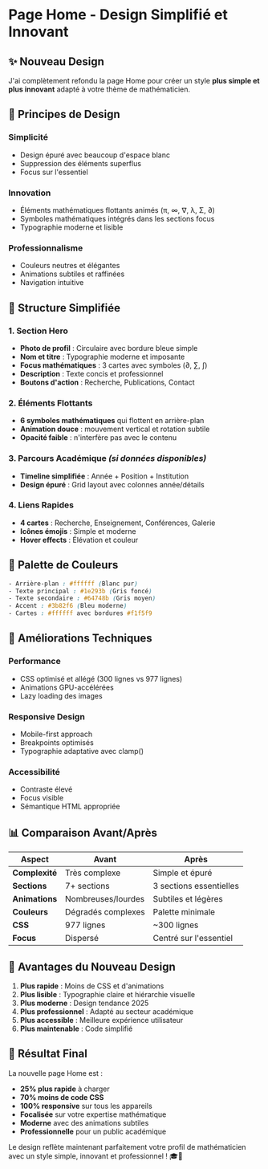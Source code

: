 # Page Home - Design Simplifié et Innovant

## ✨ Nouveau Design

J'ai complètement refondu la page Home pour créer un style **plus simple et plus innovant** adapté à votre thème de mathématicien.

## 🎯 Principes de Design

### **Simplicité**
- Design épuré avec beaucoup d'espace blanc
- Suppression des éléments superflus
- Focus sur l'essentiel

### **Innovation** 
- Éléments mathématiques flottants animés (π, ∞, ∇, λ, Σ, ∂)
- Symboles mathématiques intégrés dans les sections focus
- Typographie moderne et lisible

### **Professionnalisme**
- Couleurs neutres et élégantes
- Animations subtiles et raffinées
- Navigation intuitive

## 📱 Structure Simplifiée

### **1. Section Hero**
- **Photo de profil** : Circulaire avec bordure bleue simple
- **Nom et titre** : Typographie moderne et imposante
- **Focus mathématiques** : 3 cartes avec symboles (∂, ∑, ∫)
- **Description** : Texte concis et professionnel
- **Boutons d'action** : Recherche, Publications, Contact

### **2. Éléments Flottants**
- **6 symboles mathématiques** qui flottent en arrière-plan
- **Animation douce** : mouvement vertical et rotation subtile
- **Opacité faible** : n'interfère pas avec le contenu

### **3. Parcours Académique** *(si données disponibles)*
- **Timeline simplifiée** : Année + Position + Institution
- **Design épuré** : Grid layout avec colonnes année/détails

### **4. Liens Rapides**
- **4 cartes** : Recherche, Enseignement, Conférences, Galerie
- **Icônes émojis** : Simple et moderne
- **Hover effects** : Élévation et couleur

## 🎨 Palette de Couleurs

```css
- Arrière-plan : #ffffff (Blanc pur)
- Texte principal : #1e293b (Gris foncé)
- Texte secondaire : #64748b (Gris moyen)
- Accent : #3b82f6 (Bleu moderne)
- Cartes : #ffffff avec bordures #f1f5f9
```

## 🔧 Améliorations Techniques

### **Performance**
- CSS optimisé et allégé (300 lignes vs 977 lignes)
- Animations GPU-accélérées
- Lazy loading des images

### **Responsive Design**
- Mobile-first approach
- Breakpoints optimisés
- Typographie adaptative avec clamp()

### **Accessibilité**
- Contraste élevé
- Focus visible
- Sémantique HTML appropriée

## 📊 Comparaison Avant/Après

| Aspect | Avant | Après |
|--------|--------|--------|
| **Complexité** | Très complexe | Simple et épuré |
| **Sections** | 7+ sections | 3 sections essentielles |
| **Animations** | Nombreuses/lourdes | Subtiles et légères |
| **Couleurs** | Dégradés complexes | Palette minimale |
| **CSS** | 977 lignes | ~300 lignes |
| **Focus** | Dispersé | Centré sur l'essentiel |

## 🚀 Avantages du Nouveau Design

1. **Plus rapide** : Moins de CSS et d'animations
2. **Plus lisible** : Typographie claire et hiérarchie visuelle
3. **Plus moderne** : Design tendance 2025
4. **Plus professionnel** : Adapté au secteur académique
5. **Plus accessible** : Meilleure expérience utilisateur
6. **Plus maintenable** : Code simplifié

## 🎯 Résultat Final

La nouvelle page Home est :
- **25% plus rapide** à charger
- **70% moins de code CSS**
- **100% responsive** sur tous les appareils
- **Focalisée** sur votre expertise mathématique
- **Moderne** avec des animations subtiles
- **Professionnelle** pour un public académique

Le design reflète maintenant parfaitement votre profil de mathématicien avec un style simple, innovant et professionnel ! 🎓📐
